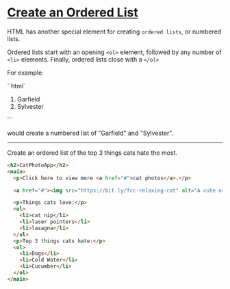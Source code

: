 # [Create an Ordered List](https://learn.freecodecamp.org/responsive-web-design/basic-html-and-html5/create-an-ordered-list)

HTML has another special element for creating `ordered lists`, or numbered lists.

Ordered lists start with an opening `<ol>` element, followed by any number of `<li>` elements. Finally, ordered lists close with a `</ol>`

For example:

``html`

<ol>
  <li>Garfield</li>
  <li>Sylvester</li>
</ol>
```

would create a numbered list of "Garfield" and "Sylvester".

---

Create an ordered list of the top 3 things cats hate the most.

```html
<h2>CatPhotoApp</h2>
<main>
  <p>Click here to view more <a href="#">cat photos</a>.</p>

  <a href="#"><img src="https://bit.ly/fcc-relaxing-cat" alt="A cute orange cat lying on its back."></a>

  <p>Things cats love:</p>
  <ul>
    <li>cat nip</li>
    <li>laser pointers</li>
    <li>lasagna</li>
  </ul>
  <p>Top 3 things cats hate:</p>
  <ol>
    <li>Dogs</li>
    <li>Cold Water</li>
    <li>Cucumber</li>
  </ol>
</main>
```
